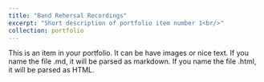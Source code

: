 ```yaml
---
title: "Band Rehersal Recordings"
excerpt: "Short description of portfolio item number 1<br/>" 
collection: portfolio
---
```


This is an item in your portfolio. It can be have images or nice text. If you name the file .md, it will be parsed as markdown. If you name the file .html, it will be parsed as HTML. 

